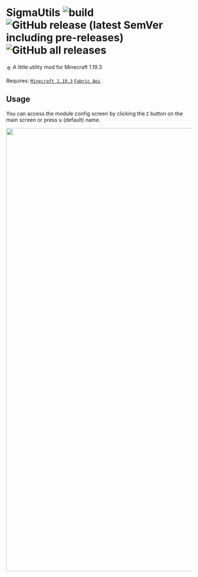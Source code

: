 # SigmaUtils ![build](https://github.com/Basicprogrammer10/SigmaUtils/actions/workflows/build.yml/badge.svg) ![GitHub release (latest SemVer including pre-releases)](https://img.shields.io/github/v/release/Basicprogrammer10/SigmaUtils?include_prereleases) ![GitHub all releases](https://img.shields.io/github/downloads/Basicprogrammer10/SigmaUtils/total) 

🛸 A little utility mod for Minecraft 1.19.3

Requires: [`Minecraft 1.19.3`](https://minecraft.fandom.com/wiki/Java_Edition_1.19.3) [`Fabric Api`](https://modrinth.com/mod/fabric-api/version/0.73.0%2B1.19.3)

## Usage

You can access the module config screen by clicking the `Σ` button on the main screen or press <kbd>u</kbd> (default) name.

<img src="https://user-images.githubusercontent.com/50306817/213607428-ceccc9cb-a3db-433e-932a-b40eaaf43842.png" width="1200px" />
